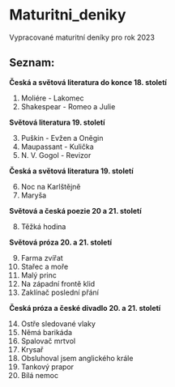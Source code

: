 # Maturitni_deniky

Vypracované maturitní deníky pro rok 2023
## Seznam:
**Česká a světová literatura do konce 18. století**

1. Moliére - Lakomec
2. Shakespear - Romeo a Julie

**Světová literatura 19. století**

3. Puškin - Evžen a Oněgin 
4. Maupassant - Kulička 
5. N. V. Gogol - Revizor

**Česká a světová literatura 19. století**

6. Noc na Karlštějně
7. Maryša

**Světová a česká poezie 20 a 21. století**

8. Těžká hodina

**Světová próza 20. a 21. století**

9. Farma zvířat 
10. Stařec a moře
11. Malý princ 
12. Na západní frontě klid 
13. Zaklínač poslední přání 

**Česká próza a české divadlo 20. a 21. století**

14. Ostře sledované vlaky 
15. Němá barikáda 
16. Spalovač mrtvol 
17. Krysař 
18. Obsluhoval jsem anglického krále
19. Tankový prapor 
20. Bílá nemoc
